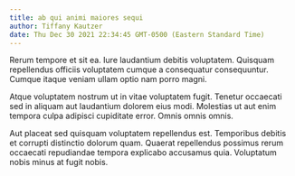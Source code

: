```yaml
---
title: ab qui animi maiores sequi
author: Tiffany Kautzer
date: Thu Dec 30 2021 22:34:45 GMT-0500 (Eastern Standard Time)
---
```

Rerum tempore et sit ea. Iure laudantium debitis voluptatem. Quisquam repellendus officiis voluptatem cumque a consequatur consequuntur. Cumque itaque veniam ullam optio nam porro magni.

 Atque voluptatem nostrum ut in vitae voluptatem fugit. Tenetur occaecati sed in aliquam aut laudantium dolorem eius modi. Molestias ut aut enim tempora culpa adipisci cupiditate error. Omnis omnis omnis.

 Aut placeat sed quisquam voluptatem repellendus est. Temporibus debitis et corrupti distinctio dolorum quam. Quaerat repellendus possimus rerum occaecati repudiandae tempora explicabo accusamus quia. Voluptatum nobis minus at fugit nobis.
